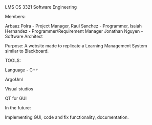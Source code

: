 LMS
CS 3321
Software Engineering 

Members:

Arbaaz Polra - Project Manager,
Raul Sanchez - Programmer,
Isaiah Hernandez - Programmer/Requirement Manager
Jonathan Nguyen - Software Architect

Purpose: 
A website made to replicate a Learning Management System similar to Blackboard.


TOOLS:

Language - C++

ArgoUml

Visual studios 

QT for GUI


In the future: 

Implementing GUI, code and fix functionality, documentation. 


